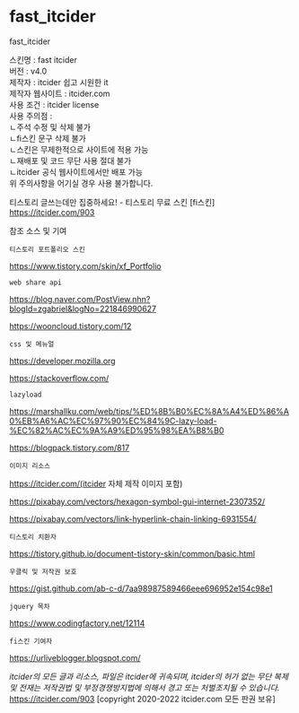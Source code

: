 # fast_itcider
fast_itcider

스킨명 : fast itcider <br>
버전 : v4.0<br>
제작자 : itcider 쉽고 시원한 it<br>
제작자 웹사이트 : itcider.com<br>
사용 조건 : itcider license<br>
사용 주의점 :<br>
ㄴ주석 수정 및 삭제 불가<br>
ㄴfi스킨 문구 삭제 불가<br>
ㄴ스킨은 무제한적으로 사이트에 적용 가능<br>
ㄴ재배포 및 코드 무단 사용 절대 불가<br>
ㄴitcider 공식 웹사이트에서만 배포 가능<br>
위 주의사항을 어기실 경우 사용 불가합니다.<br>

티스토리 글쓰는데만 집중하세요! - 티스토리 무료 스킨 [fi스킨]
https://itcider.com/903


 
참조 소스 및 기여

 

    티스토리 포트폴리오 스킨

https://www.tistory.com/skin/xf_Portfolio

    web share api

https://blog.naver.com/PostView.nhn?blogId=zgabriel&logNo=221846990627 

https://wooncloud.tistory.com/12

    css 및 메뉴얼

https://developer.mozilla.org

https://stackoverflow.com/

    lazyload

https://marshallku.com/web/tips/%ED%8B%B0%EC%8A%A4%ED%86%A0%EB%A6%AC%EC%97%90%EC%84%9C-lazy-load-%EC%82%AC%EC%9A%A9%ED%95%98%EA%B8%B0

https://blogpack.tistory.com/817

    이미지 리소스

https://itcider.com/(itcider 자체 제작 이미지 포함)

https://pixabay.com/vectors/hexagon-symbol-gui-internet-2307352/

https://pixabay.com/vectors/link-hyperlink-chain-linking-6931554/

    티스토리 치환자

https://tistory.github.io/document-tistory-skin/common/basic.html

    우클릭 및 저작권 보호

https://gist.github.com/ab-c-d/7aa98987589466eee696952e154c98e1

    jquery 목차

https://www.codingfactory.net/12114

    fi스킨 기여자

https://urliveblogger.blogspot.com/


*itcider의 모든 글과 리소스, 파일은 itcider에 귀속되며, itcider의 허가 없는 무단 복제 및 전재는 저작권법 및 부정경쟁방지법에 의해서 경고 또는 처벌조치될 수 있습니다.* https://itcider.com/903 [copyright 2020-2022 itcider.com 모든 판권 보유]
